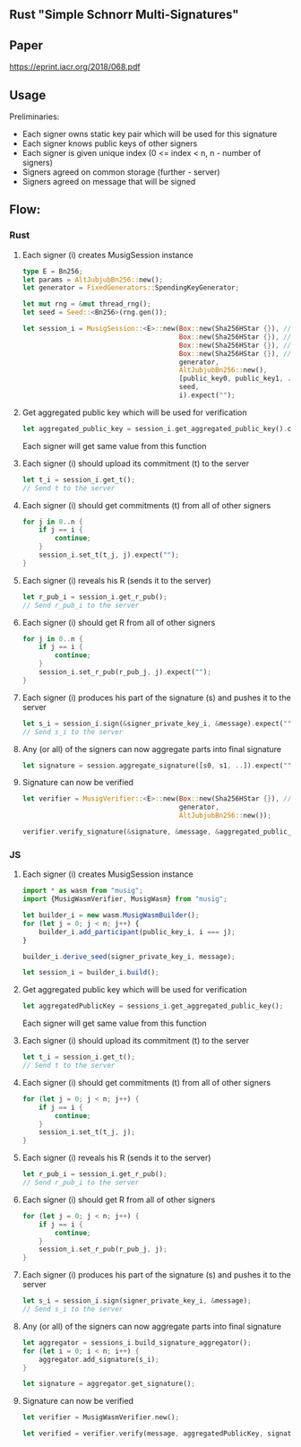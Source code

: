 ## Rust "Simple Schnorr Multi-Signatures"

## Paper
https://eprint.iacr.org/2018/068.pdf

## Usage

Preliminaries:
 - Each signer owns static key pair which will be used for this signature
 - Each signer knows public keys of other signers
 - Each signer is given unique index (0 <= index < n, n - number of signers)
 - Signers agreed on common storage (further - server)
 - Signers agreed on message that will be signed
 
## Flow:

### Rust

1. Each signer (i) creates MusigSession instance
    ```rust
    type E = Bn256;
    let params = AltJubjubBn256::new();
    let generator = FixedGenerators::SpendingKeyGenerator;
   
    let mut rng = &mut thread_rng();
    let seed = Seed::<Bn256>(rng.gen());
   
    let session_i = MusigSession::<E>::new(Box::new(Sha256HStar {}), // Aggregate hash
                                           Box::new(Sha256HStar {}), // Commitment hash
                                           Box::new(Sha256HStar {}), // Signature hash
                                           Box::new(Sha256HStar {}), // MessageHash
                                           generator,
                                           AltJubjubBn256::new(),
                                           [public_key0, public_key1, ..],
                                           seed,
                                           i).expect("");
    ```

1. Get aggregated public key which will be used for verification
    ```rust
    let aggregated_public_key = session_i.get_aggregated_public_key().clone();
    ```
   
   Each signer will get same value from this function

1. Each signer (i) should upload its commitment (t) to the server
    ```rust
    let t_i = session_i.get_t();
    // Send t to the server 
    ```
   
1. Each signer (i) should get commitments (t) from all of other signers
    ```rust
    for j in 0..n {
        if j == i {
            continue;
        }
        session_i.set_t(t_j, j).expect(""); 
    }
    ```
   
1. Each signer (i) reveals his R (sends it to the server)
    ```rust
    let r_pub_i = session_i.get_r_pub();
    // Send r_pub_i to the server
    ``` 

1. Each signer (i) should get R from all of other signers
    ```rust
    for j in 0..n {
        if j == i {
            continue;
        }
        session_i.set_r_pub(r_pub_j, j).expect("");
    }
    ```
   
1. Each signer (i) produces his part of the signature (s) and pushes it to the server
    ```rust
    let s_i = session_i.sign(&signer_private_key_i, &message).expect("");
    // Send s_i to the server
    ```
   
1. Any (or all) of the signers can now aggregate parts into final signature
    ```rust
    let signature = session.aggregate_signature([s0, s1, ..]).expect("");
    ```
   
1. Signature can now be verified
    ```rust
    let verifier = MusigVerifier::<E>::new(Box::new(Sha256HStar {}), // Message hash
                                           generator,
                                           AltJubjubBn256::new());
   
    verifier.verify_signature(&signature, &message, &aggregated_public_key);
    ```
   
### JS

1. Each signer (i) creates MusigSession instance
    ```js
    import * as wasm from "musig";
    import {MusigWasmVerifier, MusigWasm} from "musig";
    
    let builder_i = new wasm.MusigWasmBuilder();
    for (let j = 0; j < n; j++) {
        builder_i.add_participant(public_key_i, i === j);
    }
   
    builder_i.derive_seed(signer_private_key_i, message);
   
    let session_i = builder_i.build();
    ```

1. Get aggregated public key which will be used for verification
    ```rust
    let aggregatedPublicKey = sessions_i.get_aggregated_public_key();
    ```
   
   Each signer will get same value from this function

1. Each signer (i) should upload its commitment (t) to the server
    ```rust
    let t_i = session_i.get_t();
    // Send t to the server 
    ```
   
1. Each signer (i) should get commitments (t) from all of other signers
    ```rust
    for (let j = 0; j < n; j++) {
        if j == i {
            continue;
        }
        session_i.set_t(t_j, j); 
    }
    ```
   
1. Each signer (i) reveals his R (sends it to the server)
    ```rust
    let r_pub_i = session_i.get_r_pub();
    // Send r_pub_i to the server
    ``` 

1. Each signer (i) should get R from all of other signers
    ```rust
    for (let j = 0; j < n; j++) {
        if j == i {
            continue;
        }
        session_i.set_r_pub(r_pub_j, j); 
    }
    ```
   
1. Each signer (i) produces his part of the signature (s) and pushes it to the server
    ```rust
    let s_i = session_i.sign(signer_private_key_i, &message);
    // Send s_i to the server
    ```
   
1. Any (or all) of the signers can now aggregate parts into final signature
    ```rust
    let aggregator = sessions_i.build_signature_aggregator();
    for (let i = 0; i < n; i++) {
        aggregator.add_signature(s_i);
    }
    
    let signature = aggregator.get_signature();
    ```
   
1. Signature can now be verified
    ```rust
    let verifier = MusigWasmVerifier.new();
    
    let verified = verifier.verify(message, aggregatedPublicKey, signature);
    ```